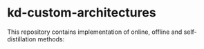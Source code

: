 # kd-custom-architectures
This repository contains implementation of online, offline and self-distillation methods:
